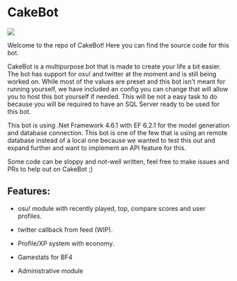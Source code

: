 # CakeBot
![](https://cake.s-ul.eu/lbofRWcs)

Welcome to the repo of CakeBot! Here you can find the source code for this bot.

CakeBot is a multipurpose bot that is made to create your life a bit easier.
The bot has support for osu! and twitter at the moment and is still being worked on.
While most of the values are preset and this bot isn't meant for running yourself, we have included an config you can change that will allow you to host this bot yourself if needed. This will be not a easy task to do because you will be required to have an SQL Server ready to be used for this bot.

This bot is using .Net Framework 4.6.1 with EF 6.2.1 for the model generation and database connection. This bot is one of the few that is using an remote database instead of a local one because we wanted to test this out and expand further and want to implement an API feature for this.

Some code can be sloppy and not-well written, feel free to make issues and PRs to help out on CakeBot ;)

## Features:

- osu! module with recently played, top, compare scores and user profiles.

- twitter callback from feed (WIP).

- Profile/XP system with economy.

- Gamestats for BF4

- Administrative module
